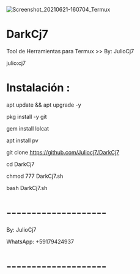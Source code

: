 ![Screenshot_20210621-160704_Termux](https://user-images.githubusercontent.com/81049859/122821939-7212b000-d2ab-11eb-975a-66e1a5d00868.png)
# DarkCj7
Tool de Herramientas para Termux >> By: JulioCj7

julio:cj7

# Instalación :

apt update && apt upgrade -y

pkg install -y git

gem install lolcat

apt install pv

git clone https://github.com/Juliocj7/DarkCj7

cd DarkCj7

chmod 777 DarkCj7.sh

bash DarkCj7.sh

# --------------------

By: JulioCj7

WhatsApp: +59179424937

# --------------------
